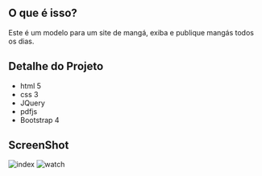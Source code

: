 ## O que é isso?
Este é um modelo para um site de mangá, exiba e publique mangás todos os dias.

## Detalhe do Projeto
* html 5
* css 3
* JQuery
* pdfjs
* Bootstrap 4

## ScreenShot
![index](https://user-images.githubusercontent.com/26200198/70475314-f4c68680-1adc-11ea-9954-ef5c3660229f.png)
![watch](https://user-images.githubusercontent.com/26200198/70475325-f8f2a400-1adc-11ea-968a-8e6c5d09836d.png)
